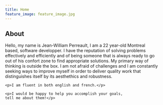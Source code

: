 ```yaml
---
title: Home
feature_image: feature_image.jpg
---
```


## About

<div class="container">
    <p>
    Hello, my name is Jean-William Perreault, I am a 22 year-old Montreal based,
    software developper. I have the reputation of solving problems effectively and efficiently and of being someone that is always ready to go out of his confort zone to find appropriate solutions. My primary way of thinking is outside the box. I am not afraid of challenges and I am constantly seeking ways to improve myself in order to deliver quality work that distinguishes itself by its aesthethics and robustness. 
    </p>
      
    <p>I am fluent in both english and french.</p>
      
    <p>I would be happy to help you accomplish your goals, 
    tell me about them!</p>
</div>